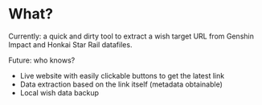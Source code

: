 # What?

Currently: a quick and dirty tool to extract a wish target URL from Genshin Impact and Honkai Star Rail datafiles. 

Future: who knows?
* Live website with easily clickable buttons to get the latest link
* Data extraction based on the link itself (metadata obtainable)
* Local wish data backup